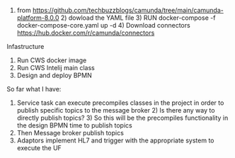 1) from https://github.com/techbuzzblogs/camunda/tree/main/camunda-platform-8.0.0
   2) dowload the YAML file
   3) RUN docker-compose -f docker-compose-core.yaml up -d
   4) Download connectors https://hub.docker.com/r/camunda/connectors


Infastructure
1) Run CWS docker image
2) Run CWS Intelij main class
3) Design and deploy BPMN


So far what I have:
1) Service task can execute precompiles classes in the project in order to publish specific topics to the message broker
   2) Is there any way to directly publish topics?
   3) So this will be the precompiles functionality in the design BPMN time to publish topics
3) Then Message broker publish topics
4) Adaptors implement HL7 and trigger with the appropriate system to execute the UF